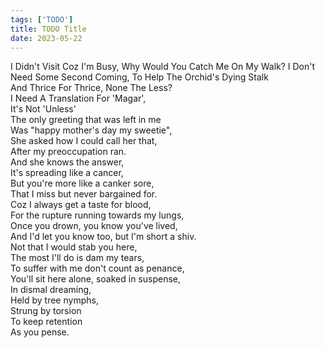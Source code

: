 ```yaml
---
tags: ['TODO']
title: TODO Title
date: 2023-05-22
---
```


I Didn't Visit Coz I'm Busy, Why Would You Catch Me On My Walk? I Don't Need Some Second Coming, To Help The Orchid's Dying Stalk  
And Thrice For Thrice, None The Less?  
I Need A Translation For 'Magar',  
It's Not 'Unless'  
The only greeting that was left in me  
Was "happy mother's day my sweetie",  
She asked how I could call her that,  
After my preoccupation ran.  
And she knows the answer,  
It's spreading like a cancer,  
But you're more like a canker sore,  
That I miss but never bargained for.  
Coz I always get a taste for blood,  
For the rupture running towards my lungs,  
Once you drown, you know you've lived,  
And I'd let you know too, but I'm short a shiv.  
Not that I would stab you here,  
The most I'll do is dam my tears,  
To suffer with me don't count as penance,  
You'll sit here alone, soaked in suspense,  
In dismal dreaming,  
Held by tree nymphs,  
Strung by torsion  
To keep retention  
As you pense.  
